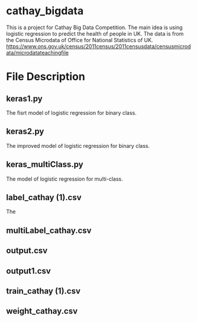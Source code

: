 # cathay_bigdata

This is a project for Cathay Big Data Competition. The main idea  is using logistic regression to predict the health of people in UK.
The data is from the Census Microdata of Office for National Statistics of UK.
https://www.ons.gov.uk/census/2011census/2011censusdata/censusmicrodata/microdatateachingfile

# File Description

## keras1.py	
The fisrt model of logistic regression for binary class.
## keras2.py
The improved model of logistic regression for binary class.
## keras_multiClass.py
The model of logistic regression for multi-class.
## label_cathay (1).csv
The 
## multiLabel_cathay.csv
## output.csv
## output1.csv
## train_cathay (1).csv
## weight_cathay.csv
